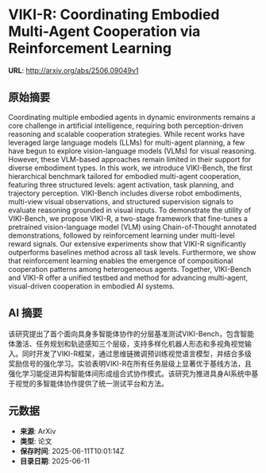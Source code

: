 # VIKI-R: Coordinating Embodied Multi-Agent Cooperation via Reinforcement Learning

**URL**: http://arxiv.org/abs/2506.09049v1

## 原始摘要

Coordinating multiple embodied agents in dynamic environments remains a core
challenge in artificial intelligence, requiring both perception-driven
reasoning and scalable cooperation strategies. While recent works have
leveraged large language models (LLMs) for multi-agent planning, a few have
begun to explore vision-language models (VLMs) for visual reasoning. However,
these VLM-based approaches remain limited in their support for diverse
embodiment types. In this work, we introduce VIKI-Bench, the first hierarchical
benchmark tailored for embodied multi-agent cooperation, featuring three
structured levels: agent activation, task planning, and trajectory perception.
VIKI-Bench includes diverse robot embodiments, multi-view visual observations,
and structured supervision signals to evaluate reasoning grounded in visual
inputs. To demonstrate the utility of VIKI-Bench, we propose VIKI-R, a
two-stage framework that fine-tunes a pretrained vision-language model (VLM)
using Chain-of-Thought annotated demonstrations, followed by reinforcement
learning under multi-level reward signals. Our extensive experiments show that
VIKI-R significantly outperforms baselines method across all task levels.
Furthermore, we show that reinforcement learning enables the emergence of
compositional cooperation patterns among heterogeneous agents. Together,
VIKI-Bench and VIKI-R offer a unified testbed and method for advancing
multi-agent, visual-driven cooperation in embodied AI systems.


## AI 摘要

该研究提出了首个面向具身多智能体协作的分层基准测试VIKI-Bench，包含智能体激活、任务规划和轨迹感知三个层级，支持多样化机器人形态和多视角视觉输入。同时开发了VIKI-R框架，通过思维链微调预训练视觉语言模型，并结合多级奖励信号的强化学习。实验表明VIKI-R在所有任务层级上显著优于基线方法，且强化学习能促进异构智能体间形成组合式协作模式。该研究为推进具身AI系统中基于视觉的多智能体协作提供了统一测试平台和方法。

## 元数据

- **来源**: ArXiv
- **类型**: 论文
- **保存时间**: 2025-06-11T10:01:14Z
- **目录日期**: 2025-06-11
